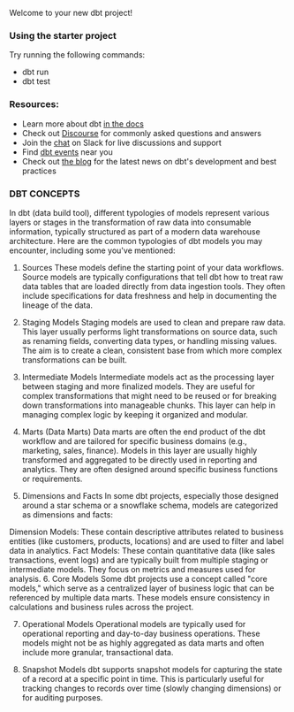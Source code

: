 Welcome to your new dbt project!

### Using the starter project

Try running the following commands:
- dbt run
- dbt test


### Resources:
- Learn more about dbt [in the docs](https://docs.getdbt.com/docs/introduction)
- Check out [Discourse](https://discourse.getdbt.com/) for commonly asked questions and answers
- Join the [chat](https://community.getdbt.com/) on Slack for live discussions and support
- Find [dbt events](https://events.getdbt.com) near you
- Check out [the blog](https://blog.getdbt.com/) for the latest news on dbt's development and best practices



### DBT CONCEPTS

In dbt (data build tool), different typologies of models represent various layers or stages in the transformation of raw data into consumable information, typically structured as part of a modern data warehouse architecture. Here are the common typologies of dbt models you may encounter, including some you've mentioned:

1. Sources
These models define the starting point of your data workflows. Source models are typically configurations that tell dbt how to treat raw data tables that are loaded directly from data ingestion tools. They often include specifications for data freshness and help in documenting the lineage of the data.

2. Staging Models
Staging models are used to clean and prepare raw data. This layer usually performs light transformations on source data, such as renaming fields, converting data types, or handling missing values. The aim is to create a clean, consistent base from which more complex transformations can be built.

3. Intermediate Models
Intermediate models act as the processing layer between staging and more finalized models. They are useful for complex transformations that might need to be reused or for breaking down transformations into manageable chunks. This layer can help in managing complex logic by keeping it organized and modular.

4. Marts (Data Marts)
Data marts are often the end product of the dbt workflow and are tailored for specific business domains (e.g., marketing, sales, finance). Models in this layer are usually highly transformed and aggregated to be directly used in reporting and analytics. They are often designed around specific business functions or requirements.

5. Dimensions and Facts
In some dbt projects, especially those designed around a star schema or a snowflake schema, models are categorized as dimensions and facts:

Dimension Models: These contain descriptive attributes related to business entities (like customers, products, locations) and are used to filter and label data in analytics.
Fact Models: These contain quantitative data (like sales transactions, event logs) and are typically built from multiple staging or intermediate models. They focus on metrics and measures used for analysis.
6. Core Models
Some dbt projects use a concept called "core models," which serve as a centralized layer of business logic that can be referenced by multiple data marts. These models ensure consistency in calculations and business rules across the project.

7. Operational Models
Operational models are typically used for operational reporting and day-to-day business operations. These models might not be as highly aggregated as data marts and often include more granular, transactional data.

8. Snapshot Models
dbt supports snapshot models for capturing the state of a record at a specific point in time. This is particularly useful for tracking changes to records over time (slowly changing dimensions) or for auditing purposes.